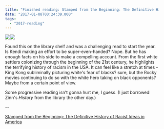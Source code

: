 ```yaml
---
title: "Finished reading: Stamped from the Beginning: The Definitive History of Racist Ideas in America by Ibram X. Kendi"
date: "2017-01-08T00:24:39.000"
tags: 
  - "2017-reading"
---
```


[![](//ws-na.amazon-adsystem.com/widgets/q?_encoding=UTF8&ASIN=1568584636&Format=_SL250_&ID=AsinImage&MarketPlace=US&ServiceVersion=20070822&WS=1&tag=chrishubbs-20)](https://www.amazon.com/Stamped-Beginning-Definitive-History-National/dp/1568584636/ref=as_li_ss_il?s=books&ie=UTF8&qid=1483834634&sr=1-1&keywords=stamped+from+the+beginning&linkCode=li3&tag=chrishubbs-20&linkId=cbeb89a21d4eaf554ba19737049ae0bf)![](https://ir-na.amazon-adsystem.com/e/ir?t=chrishubbs-20&l=li3&o=1&a=1568584636)

Found this on the library shelf and was a challenging read to start the year. Is Kendi making an effort to be super-even-handed? Nope. But he has enough facts on his side to make a compelling account. From the first white settlers colonizing through the beginning of the 21st century, he highlights the terrifying history of racism in the USA. It can feel like a stretch at times - King Kong subliminally picturing white's fear of blacks? sure, but the Rocky movies continuing to do so with the white hero taking on black opponents? Maybe from a certain point of view.

Some progressive reading isn't gonna hurt me, I guess. (I just borrowed Zinn's _History_ from the library the other day.)

\--

[Stamped from the Beginning: The Definitive History of Racist Ideas in America](https://www.amazon.com/Stamped-Beginning-Definitive-History-National/dp/1568584636/ref=as_li_ss_tl?s=books&ie=UTF8&qid=1483834634&sr=1-1&keywords=stamped+from+the+beginning&linkCode=ll1&tag=chrishubbs-20&linkId=1cf03cd00d3807a4740adcada10dd90f)
